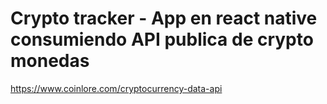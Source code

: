 # Crypto tracker - App en react native consumiendo API publica de crypto monedas 
https://www.coinlore.com/cryptocurrency-data-api

